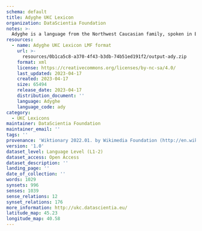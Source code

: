 ```yaml
---
schema: default
title: Adyghe UKC Lexicon
organization: DataScientia Foundation
notes: >-
  Adyghe is a language from the Northwest Caucasian family, spoken in Eurasia. The UKC Lexicon of Adyghe is represented as a lexico-semantic network. It consists of words, word senses, synsets, as well as sense-level and synset-level relationships.
resources:
  - name: Adyghe UKC Lexicon LMF format
    url: >-
      resources/0b1ca5c8-a370-4f43-b3db-74b51ed191f2/output-ady.zip
    format: xml
    license: https://creativecommons.org/licenses/by-nc-sa/4.0/
    last_updated: 2023-04-17
    created: 2023-04-17
    size: 65494
    release_date: 2023-04-17
    distribution_document: ''
    language: Adyghe
    language_code: ady
category:
  - UKC Lexicons
maintainer: DataScientia Foundation
maintainer_email: ''
tags: ''
provenance: 'Wiktionary 2022.01. by Wikimedia Foundation (http://en.wiktionary.org); CogNet 2.1 by Khuyagbaatar Batsuren, National University of Mongolia (http://cognet.ukc.disi.unitn.it); KinDiv: Kinship Diversity 1.0 by Temuulen Khishigsuren (http://ukc.disi.unitn.it/index.php/kinship/); UniMet: Universal Metonymy 1.0 by Temuulen Khishigsuren and Gábor Bella (http://ukc.disi.unitn.it/index.php/metonymy/); MorphyNet 2.0 by Gábor Bella and Khuyagbaatar Batsuren (http://ukc.disi.unitn.it/index.php/morphynet/); NorthEuraLex 0.9 by Johannes Dellert and Gerhard Jäger, Eberhard Karls Universität Tübingen (http://northeuralex.org/); Princeton WordNet 2.1 by Princeton University (https://wordnet.princeton.edu)'
version: '1.0'
dataset_level: Language Level (L1-2)
dataset_access: Open Access
dataset_description: ''
landing_page: ''
date_of_collection: ''
words: 1029
synsets: 996
senses: 1039
sense_relations: 12
synset_relations: 176
more_information: http://ukc.datascientia.eu/
latitude_map: 45.23
longitude_map: 40.58
---
```

